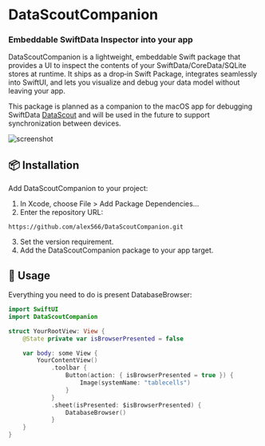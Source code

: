 # DataScoutCompanion

### Embeddable SwiftData Inspector into your app
DataScoutCompanion is a lightweight, embeddable Swift package that provides a UI to inspect the contents of your SwiftData/CoreData/SQLite stores at runtime. It ships as a drop‑in Swift Package, integrates seamlessly into SwiftUI, and lets you visualize and debug your data model without leaving your app.

This package is planned as a companion to the macOS app for debugging SwiftData [DataScout](https://apps.apple.com/us/app/datascout-for-swiftdata/id6737813684) and will be used in the future to support synchronization between devices.

![screenshot](https://github.com/user-attachments/assets/92d4b247-0526-4908-babf-8fbb91ba5d03)

## 📦 Installation
Add DataScoutCompanion to your project:
1. In Xcode, choose File > Add Package Dependencies...
2. Enter the repository URL:
```
https://github.com/alex566/DataScoutCompanion.git
```
3. Set the version requirement.
4. Add the DataScoutCompanion package to your app target.

## 🎯 Usage
Everything you need to do is present DatabaseBrowser:

```Swift
import SwiftUI
import DataScoutCompanion

struct YourRootView: View {
    @State private var isBrowserPresented = false

    var body: some View {
        YourContentView()
            .toolbar {
                Button(action: { isBrowserPresented = true }) {
                    Image(systemName: "tablecells")
                }
            }
            .sheet(isPresented: $isBrowserPresented) {
                DatabaseBrowser()
            }
    }
}
```
